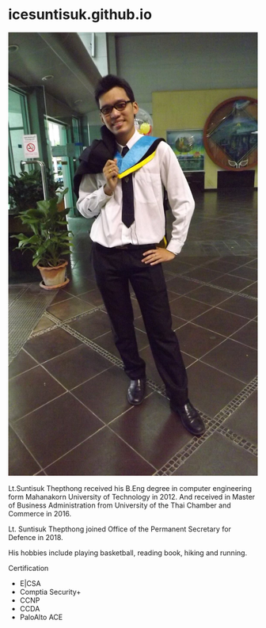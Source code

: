# icesuntisuk.github.io
![](/Ice.jpg "Mr. Suntisuk Thepthong")

Lt.Suntisuk Thepthong received his B.Eng degree in computer engineering form Mahanakorn University of Technology in 2012. And received in Master of Business Administration from University of the Thai Chamber and Commerce in 2016. 

Lt. Suntisuk Thepthong joined Office of the Permanent Secretary for Defence in 2018.

His hobbies include playing basketball, reading book, hiking and running.

Certification
* E|CSA
* Comptia Security+
* CCNP
* CCDA
* PaloAlto ACE

